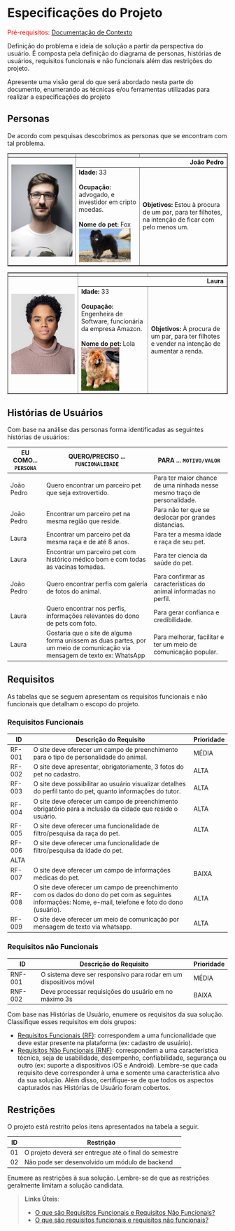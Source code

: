 # Especificações do Projeto

<span style="color:red">Pré-requisitos: <a href="1-Documentação de Contexto.md"> Documentação de Contexto</a></span>

Definição do problema e ideia de solução a partir da perspectiva do usuário. É composta pela definição do  diagrama de personas, histórias de usuários, requisitos funcionais e não funcionais além das restrições do projeto.

Apresente uma visão geral do que será abordado nesta parte do documento, enumerando as técnicas e/ou ferramentas utilizadas para realizar a especificações do projeto

## Personas

De acordo com pesquisas descobrimos as personas que se encontram com tal problema.

<table border="1" width="70%">
<tr>
    <th></th>
    <td></td>
</tr>
<tr>
    <th rowspan="2"><img src="./img/joaopedro.png" width="100%"></th>
    <td colspan="2" align="right"><b>João Pedro</b> </td>
</tr>
<tr>
    <td><b>Idade:</b> 33 <br><br> <b>Ocupação:</b> advogado, e investidor em cripto moedas. <br><br>
        <b>Nome do pet:</b> Fox <br> <img src="./img/foxpet.png" width="90%">
    </td> 
    <td><b>Objetivos:</b> Estou à procura de um par, para ter filhotes, na intenção de ficar com pelo
        menos um.
    </td>  
</tr>
</table>

<table border="1" width="70%">
<tr>
    <th></th>
    <td></td>
</tr>
<tr>
    <th rowspan="2"><img src="./img/laura.png" width="800"></th>
    <td colspan="2" align="right"><b>Laura</b></td>
</tr>
<tr>
    <td><b>Idade:</b> 33 <br><br> <b>Ocupação:</b> Engenheira de Software, funcionária da empresa Amazon. <br><br>
        <b>Nome do pet:</b> Lola <br> <img src="./img/lolapet.png" width="60%">
    </td> 
    <td> <b>Objetivos:</b> À procura de um par, para ter filhotes e vender na intenção de aumentar a renda.
    </td>  
</tr>
</table>

## Histórias de Usuários

Com base na análise das personas forma identificadas as seguintes histórias de usuários:

|EU COMO... `PERSONA`| QUERO/PRECISO ... `FUNCIONALIDADE` |PARA ... `MOTIVO/VALOR`                 |
|--------------------|------------------------------------|----------------------------------------|
|João Pedro | Quero encontrar um parceiro pet que seja extrovertido.         | Para ter maior chance de uma ninhada nesse mesmo traço de personalidade.           |
|João Pedro      | Encontrar um parceiro pet na mesma região que reside.                | Para não ter que se deslocar por grandes distancias. |
|Laura |Encontrar um parceiro pet da mesma raça e de até 8 anos.       | Para ter a mesma idade e raça de seu pet.               |
|Laura  |Encontrar um parceiro pet com histórico médico bom e com todas as vacinas tomadas.          | Para ter ciencia da saúde do pet.              |
|João Pedro  | Quero encontrar perfis com galería de fotos do animal.          | Para confirmar as características do animal informadas no perfil.               |
|Laura  | Quero encontrar nos perfis, informações relevantes do dono de pets com foto.          | Para gerar confianca e credibilidade.             |
|Laura  | Gostaria que o site de alguma forma unissem as duas partes, por um meio de comunicação via mensagem de texto ex: WhatsApp        | Para melhorar, facilitar e ter um meio de comunicação popular.               |

## Requisitos

As tabelas que se seguem apresentam os requisitos funcionais e não funcionais que detalham o escopo do projeto.

### Requisitos Funcionais

|ID    | Descrição do Requisito  | Prioridade |
|------|-----------------------------------------|----|
|RF-001| O site deve oferecer um campo de preenchimento para o tipo de personalidade do animal. | MÉDIA | 
|RF-002| O site deve apresentar, obrigatoriamente, 3 fotos do pet no cadastro.  | ALTA  |
|RF-003| O site deve possibilitar ao usuário visualizar detalhes do perfil tanto do pet, quanto informações do tutor.  | ALTA | 
|RF-004| O site deve oferecer um campo de preenchimento obrigatório para a inclusão da cidade que reside o usuário.    | ALTA |
|RF-005|O site deve oferecer uma funcionalidade de filtro/pesquisa da raça do pet.  | ALTA | 
|RF-006|O site deve oferecer uma funcionalidade de filtro/pesquisa da idade do pet. 
   | ALTA |
|RF-007| O site deve oferecer um campo de informações médicas do pet.    | BAIXA |
|RF-008| O site deve oferecer um campo de preenchimento com os dados do dono do pet com as seguintes informações: Nome, e-mail, telefone e foto do dono (usuário). | ALTA | 
|RF-009| O site deve oferecer um meio de comunicação por mensagem de texto via whatsapp.    | ALTA |




### Requisitos não Funcionais

|ID     | Descrição do Requisito  |Prioridade |
|-------|-------------------------|----|
|RNF-001| O sistema deve ser responsivo para rodar em um dispositivos móvel | MÉDIA | 
|RNF-002| Deve processar requisições do usuário em no máximo 3s |  BAIXA | 

Com base nas Histórias de Usuário, enumere os requisitos da sua solução. Classifique esses requisitos em dois grupos:

- [Requisitos Funcionais
 (RF)](https://pt.wikipedia.org/wiki/Requisito_funcional):
 correspondem a uma funcionalidade que deve estar presente na
  plataforma (ex: cadastro de usuário).
- [Requisitos Não Funcionais
  (RNF)](https://pt.wikipedia.org/wiki/Requisito_n%C3%A3o_funcional):
  correspondem a uma característica técnica, seja de usabilidade,
  desempenho, confiabilidade, segurança ou outro (ex: suporte a
  dispositivos iOS e Android).
Lembre-se que cada requisito deve corresponder à uma e somente uma
característica alvo da sua solução. Além disso, certifique-se de que
todos os aspectos capturados nas Histórias de Usuário foram cobertos.

## Restrições

O projeto está restrito pelos itens apresentados na tabela a seguir.

|ID| Restrição                                             |
|--|-------------------------------------------------------|
|01| O projeto deverá ser entregue até o final do semestre |
|02| Não pode ser desenvolvido um módulo de backend        |


Enumere as restrições à sua solução. Lembre-se de que as restrições geralmente limitam a solução candidata.

> **Links Úteis**:
> - [O que são Requisitos Funcionais e Requisitos Não Funcionais?](https://codificar.com.br/requisitos-funcionais-nao-funcionais/)
> - [O que são requisitos funcionais e requisitos não funcionais?](https://analisederequisitos.com.br/requisitos-funcionais-e-requisitos-nao-funcionais-o-que-sao/)
